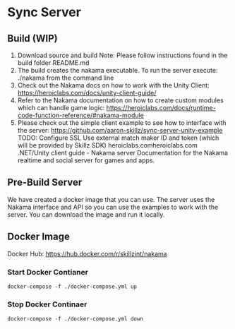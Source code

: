 # Sync Server
## Build (WIP)
1. Download source and build
	Note: Please follow instructions found in the build folder README.md
2. The build creates the nakama executable. To run the server execute: ./nakama from the command line
3. Check out the Nakama docs on how to work with the Unity Client:
https://heroiclabs.com/docs/unity-client-guide/
4. Refer to the Nakama documentation on how to create custom modules which can handle game logic:
https://heroiclabs.com/docs/runtime-code-function-reference/#nakama-module
5. Please check out the simple client example to see how to interface with the server:
https://github.com/aaron-skillz/sync-server-unity-example
TODO:
Configure SSL
Use external match maker ID and token (which will be provided by Skillz SDK)
heroiclabs.comheroiclabs.com
.NET/Unity client guide - Nakama server
Documentation for the Nakama realtime and social server for games and apps.

## Pre-Build Server
We have created a docker image that you can use. The server uses the Nakama interface and API so you can use the examples to work with the server. You can download the image and run it locally.

## Docker Image
Docker Hub: https://hub.docker.com/r/skillzint/nakama

### Start Docker Contianer
```
docker-compose -f ./docker-compose.yml up
```

### Stop Docker Continaer
```
docker-compose -f ./docker-compose.yml down
```
